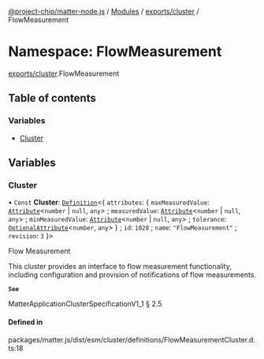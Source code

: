 [@project-chip/matter-node.js](../README.md) / [Modules](../modules.md) / [exports/cluster](exports_cluster.md) / FlowMeasurement

# Namespace: FlowMeasurement

[exports/cluster](exports_cluster.md).FlowMeasurement

## Table of contents

### Variables

- [Cluster](exports_cluster.FlowMeasurement.md#cluster)

## Variables

### Cluster

• `Const` **Cluster**: [`Definition`](exports_cluster.ClusterFactory.md#definition)<{ `attributes`: { `maxMeasuredValue`: [`Attribute`](exports_cluster.md#attribute)<`number` \| ``null``, `any`\> ; `measuredValue`: [`Attribute`](exports_cluster.md#attribute)<`number` \| ``null``, `any`\> ; `minMeasuredValue`: [`Attribute`](exports_cluster.md#attribute)<`number` \| ``null``, `any`\> ; `tolerance`: [`OptionalAttribute`](exports_cluster.md#optionalattribute)<`number`, `any`\>  } ; `id`: ``1028`` ; `name`: ``"FlowMeasurement"`` ; `revision`: ``3``  }\>

Flow Measurement

This cluster provides an interface to flow measurement functionality, including configuration and provision of
notifications of flow measurements.

**`See`**

MatterApplicationClusterSpecificationV1_1 § 2.5

#### Defined in

packages/matter.js/dist/esm/cluster/definitions/FlowMeasurementCluster.d.ts:18
